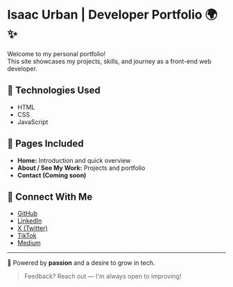 # Isaac Urban | Developer Portfolio 🌍✨

Welcome to my personal portfolio!  
This site showcases my projects, skills, and journey as a front-end web developer.

## 🔧 Technologies Used
- HTML
- CSS
- JavaScript

## 📁 Pages Included
- **Home:** Introduction and quick overview
- **About / See My Work:** Projects and portfolio
- **Contact (Coming soon)**

## 🔗 Connect With Me
- [GitHub](https://github.com/isaacurba)
- [LinkedIn](https://linkedin.com/in/boluwatife-kpomassi-472b202b7)
- [X (Twitter)](https://x.com/theisaacurban)
- [TikTok](https://tiktok.com/@theisaacurban)
- [Medium](https://medium.com/@Isaacurban0)

---

🚀 Powered by **passion** and a desire to grow in tech.

> Feedback? Reach out — I'm always open to improving!
